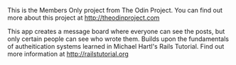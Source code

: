 This is the Members Only project from The Odin Project. You can find out more about this project at http://theodinproject.com

This app creates a message board where everyone can see the posts, but only certain people can see who wrote them. Builds upon the fundamentals of autheitication systems learned in Michael Hartl's Rails Tutorial. Find out more information at http://railstutorial.org